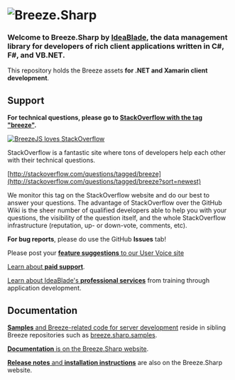 # ![Breeze.Sharp](http://breeze.github.io/images/logos/BreezeSharpB.png "Breeze.Sharp")

### Welcome to **Breeze.Sharp** by [**IdeaBlade**](http://www.ideablade.com "IdeaBlade website"), the data management library for developers of rich client applications written in  **C#, F#, and VB.NET**.

This repository holds the Breeze assets **for .NET and Xamarin client development**. 


## Support

**For technical questions, please go to [StackOverflow with the tag "breeze"](http://stackoverflow.com/questions/tagged/breeze?sort=newest "Breeze.Sharp on StackOverflow").**

<p><a title="Breeze# on StackOverflow" href="http://stackoverflow.com/questions/tagged/breeze?sort=newest"><img src="http://www.breezejs.com/sites/all/themes/breeze/images/BreezeSharpLovesStackOverflow.png" alt="BreezeJS loves StackOverflow"></a></p>

StackOverflow is a fantastic site where tons of developers help each other with their technical questions.

[http://stackoverflow.com/questions/tagged/breeze](http://stackoverflow.com/questions/tagged/breeze?sort=newest)

We monitor this tag on the StackOverflow website and do our best to answer your questions. The advantage of StackOverflow over the GitHub Wiki is the sheer number of qualified developers able to help you with your questions, the visibility of the question itself, and the whole StackOverflow infrastructure (reputation, up- or down-vote, comments, etc).

**For bug reports**, please do use the GitHub **Issues** tab! 

Please post your [**feature suggestions** to our User Voice site](https://breezejs.uservoice.com/forums/248991-2-breezesharp-feature-suggestions "Breeze.Sharp User Voice")

<a href="mailto:breeze@ideablade.com/?subject=Tell me about Breeze.Sharp paid support" title="Paid Support">Learn about <strong>paid support</strong></a>.

<a href="mailto:breeze@ideablade.com/?subject=Tell me about professional services" title="Professional Services">Learn about IdeaBlade's <strong>professional services</strong></a> from training through application development</a>.

## Documentation

[**Samples** and Breeze-related code for server development](https://github.com/Breeze "Breeze sample repositories on github") reside in sibling Breeze repositories such as [breeze.sharp.samples](https://github.com/Breeze/breeze.sharp.samples "Breeze# samples").

[**Documentation** is on the Breeze.Sharp website](http://breeze.github.io/doc-cs/ "Breeze.Sharp documentation").

[**Release notes** and **installation instructions**](http://breeze.github.io/doc-cs/nuget.html) are also on the Breeze.Sharp website.
